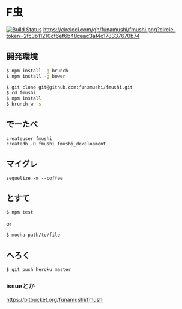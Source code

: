 F虫
=========

[![Build Status](https://travis-ci.org/funamushi/fmushi.png?branch=master)](https://travis-ci.org/funamushi/fmushi)
https://circleci.com/gh/funamushi/fmushi.png?circle-token=2fc3b11210cf6ef6b48ceac3af4c178337670b74

## 開発環境

```bash
$ npm install -g brunch
$ npm install -g bower
```

```bash
$ git clone git@github.com:funamushi/fmushi.git
$ cd fmushi
$ npm install
$ brunch w -s
```

## でーたべ
```
createuser fmushi
createdb -O fmushi fmushi_development
```

## マイグレ
```
sequelize -m --coffee
```

## とすて

```bash
$ npm test
```

or

```bash
$ mocha path/to/file
```

## へろく

```bash
$ git push heroku master
```

### issueとか
https://bitbucket.org/funamushi/fmushi
